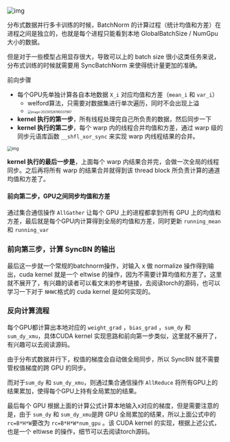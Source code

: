 ![img](https://wangyidipicgo.oss-cn-hangzhou.aliyuncs.com/v2-a3269882e4215e6fe2d2282b893d0b83_1440w.webp)

分布式数据并行多卡训练的时候，BatchNorm 的计算过程（统计均值和方差）在进程之间是独立的，也就是每个进程只能看到本地 GlobalBatchSize / NumGpu 大小的数据。

但是对于一些模型占用显存很大，导致可以上的 batch size 很小这类任务来说，分布式训练的时候就需要用 SyncBatchNorm 来使得统计量更加的准确。

前向步骤

- 每个GPU先单独计算各自本地数据 `X_i` 对应均值和方差（`mean_i` 和 `var_i`） 
  -  welford算法，只需要对数据集进行单次遍历，同时不会出现上溢
  - <img src="https://wangyidipicgo.oss-cn-hangzhou.aliyuncs.com/image-20230526190037987.png" alt="image-20230526190037987" style="zoom:50%;" />
- **kernel 执行的第一步**，所有线程处理完自己所负责的数据，然后同步一下
- **kernel 执行的第二步**，每个 warp 内的线程合并均值和方差，通过 warp 级的同步元语库函数 `__shfl_xor_sync` 来实现 warp 内线程结果的合并。

<img src="https://wangyidipicgo.oss-cn-hangzhou.aliyuncs.com/v2-c86b6b0eed9c8f7ebccd38522debdb4f_1440w.webp" alt="img" style="zoom:67%;" />

**kernel 执行的最后一步是**，上面每个 warp 内结果合并完，会做一次全局的线程同步。之后再将所有 warp 的结果合并就得到该 thread block 所负责计算的通道均值和方差了。

#### 前向第二步，GPU之间同步均值和方差

通过集合通信操作 `AllGather` 让每个 GPU 上的进程都拿到所有 GPU 上的均值和方差，最后就是每个GPU内计算得到全局的均值和方差，同时更新 `running_mean` 和 `running_var`

### 前向第三步，计算 SyncBN 的输出

最后这一步就一个常规的batchnorm操作，对输入 x 做 normalize 操作得到输出，cuda kernel 就是一个 eltwise 的操作，因为不需要计算均值和方差了。这里就不展开了，有兴趣的读者可以看文末的参考链接，去阅读torch的源码，也可以学习一下对于 `NHWC`格式的 cuda kernel 是如何实现的。

### **反向计算流程**

每个GPU都计算出本地对应的 `weight_grad` ，`bias_grad` ，`sum_dy` 和 `sum_dy_xmu`，具体CUDA kernel 实现思路和前向第一步类似，这里就不展开了，有兴趣可以去阅读源码。

由于分布式数据并行下，权值的梯度会自动做全局同步，所以 SyncBN 就不需要管权值梯度的跨 GPU 的同步。

而对于`sum_dy` 和 `sum_dy_xmu`，则通过集合通信操作 `AllReduce` 将所有GPU上的结果累加，使得每个GPU上持有全局累加的结果。

最后每个 GPU 根据上面的计算公式计算本地输入x对应的梯度，但是需要注意的是，由于 `sum_dy` 和 `sum_dy_xmu`是跨 GPU 全局累加的结果，所以上面公式中的 `rc=B*H*W`要改为 `rc=B*H*W*num_gpu` 。该 CUDA kernel 的实现，根据上述公式，也是一个 eltiwse 的操作，细节可以去阅读torch源码。